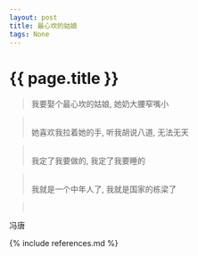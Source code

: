 ```yaml
---
layout: post
title: 最心坎的姑娘
tags: None 
---
```


{{ page.title }}
================

> 我要娶个最心坎的姑娘, 她奶大腰窄嘴小

> <br/>
> 她喜欢我拉着她的手, 听我胡说八道, 无法无天

> <br/>
> 	我定了我要做的, 我定了我要睡的

> <br/>
> 我就是一个中年人了, 我就是国家的栋梁了

> <br/>

冯唐



{% include references.md %}
